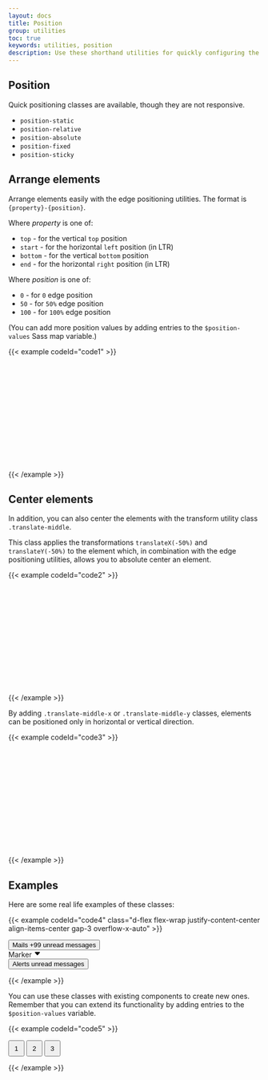 ```yaml
---
layout: docs
title: Position
group: utilities
toc: true
keywords: utilities, position
description: Use these shorthand utilities for quickly configuring the position of an element.
---
```


## Position
Quick positioning classes are available, though they are not responsive.

- `position-static`
- `position-relative`
- `position-absolute`
- `position-fixed`
- `position-sticky`

## Arrange elements
Arrange elements easily with the edge positioning utilities. The format is `{property}-{position}`.

Where *property* is one of:

- `top` - for the vertical `top` position
- `start` - for the horizontal `left` position (in LTR)
- `bottom` - for the vertical `bottom` position
- `end` - for the horizontal `right` position (in LTR)

Where *position* is one of:

- `0` - for `0` edge position
- `50` - for `50%` edge position
- `100` - for `100%` edge position

(You can add more position values by adding entries to the `$position-values` Sass map variable.)

{{< example codeId="code1" >}}

<div class="position-relative" style="height: 200px;">
  <div class="position-absolute top-0 start-0 bg-success rounded" style="width: 2rem; height: 2rem;"></div>
  <div class="position-absolute top-0 end-0 bg-success rounded" style="width: 2rem; height: 2rem;"></div>
  <div class="position-absolute top-50 start-50 bg-success rounded" style="width: 2rem; height: 2rem;"></div>
  <div class="position-absolute bottom-50 end-50 bg-success rounded" style="width: 2rem; height: 2rem;"></div>
  <div class="position-absolute bottom-0 start-0 bg-success rounded" style="width: 2rem; height: 2rem;"></div>
  <div class="position-absolute bottom-0 end-0 bg-success rounded" style="width: 2rem; height: 2rem;"></div>
</div>

{{< /example >}}

## Center elements
In addition, you can also center the elements with the transform utility class `.translate-middle`.

This class applies the transformations `translateX(-50%)` and `translateY(-50%)` to the element which, 
in combination with the edge positioning utilities, allows you to absolute center an element.

{{< example codeId="code2" >}}

<div class="position-relative" style="height: 200px;">
  <div class="position-absolute top-0 start-0 translate-middle bg-primary rounded" style="width: 2rem; height: 2rem;"></div>
  <div class="position-absolute top-0 start-50 translate-middle bg-primary rounded" style="width: 2rem; height: 2rem;"></div>
  <div class="position-absolute top-0 start-100 translate-middle bg-primary rounded" style="width: 2rem; height: 2rem;"></div>
  <div class="position-absolute top-50 start-0 translate-middle bg-primary rounded" style="width: 2rem; height: 2rem;"></div>
  <div class="position-absolute top-50 start-50 translate-middle bg-primary rounded" style="width: 2rem; height: 2rem;"></div>
  <div class="position-absolute top-50 start-100 translate-middle bg-primary rounded" style="width: 2rem; height: 2rem;"></div>
  <div class="position-absolute top-100 start-0 translate-middle bg-primary rounded" style="width: 2rem; height: 2rem;"></div>
  <div class="position-absolute top-100 start-50 translate-middle bg-primary rounded" style="width: 2rem; height: 2rem;"></div>
  <div class="position-absolute top-100 start-100 translate-middle bg-primary rounded" style="width: 2rem; height: 2rem;"></div>
</div>

{{< /example >}}

By adding `.translate-middle-x` or `.translate-middle-y` classes, elements can be positioned only in 
horizontal or vertical direction.

{{< example codeId="code3" >}}

<div class="position-relative" style="height: 200px;">
  <div class="position-absolute top-0 start-0 bg-tertiary rounded" style="width: 2rem; height: 2rem;"></div>
  <div class="position-absolute top-0 start-50 translate-middle-x bg-tertiary rounded" style="width: 2rem; height: 2rem;"></div>
  <div class="position-absolute top-0 end-0 bg-tertiary rounded" style="width: 2rem; height: 2rem;"></div>
  <div class="position-absolute top-50 start-0 translate-middle-y bg-tertiary rounded" style="width: 2rem; height: 2rem;"></div>
  <div class="position-absolute top-50 start-50 translate-middle bg-tertiary rounded" style="width: 2rem; height: 2rem;"></div>
  <div class="position-absolute top-50 end-0 translate-middle-y bg-tertiary rounded" style="width: 2rem; height: 2rem;"></div>
  <div class="position-absolute bottom-0 start-0 bg-tertiary rounded" style="width: 2rem; height: 2rem;"></div>
  <div class="position-absolute bottom-0 start-50 translate-middle-x bg-tertiary rounded" style="width: 2rem; height: 2rem;"></div>
  <div class="position-absolute bottom-0 end-0 bg-tertiary rounded" style="width: 2rem; height: 2rem;"></div>
</div>

{{< /example >}}

## Examples
Here are some real life examples of these classes:

{{< example codeId="code4" class="d-flex flex-wrap justify-content-center align-items-center gap-3 overflow-x-auto" >}}

<button type="button" class="btn btn-success position-relative">
  Mails <span class="position-absolute top-0 start-100 translate-middle badge rounded-pill bg-secondary">+99 <span class="visually-hidden">unread messages</span></span>
</button>

<div class="position-relative py-2 px-4 text-bg-secondary border border-secondary rounded-pill">
  Marker <svg width="1em" height="1em" viewBox="0 0 16 16" class="position-absolute top-100 start-50 translate-middle mt-1" fill="var(--bs-secondary)" xmlns="http://www.w3.org/2000/svg"><path d="M7.247 11.14L2.451 5.658C1.885 5.013 2.345 4 3.204 4h9.592a1 1 0 0 1 .753 1.659l-4.796 5.48a1 1 0 0 1-1.506 0z"/></svg>
</div>

<button type="button" class="btn btn-success position-relative">
  Alerts <span class="position-absolute top-0 start-100 translate-middle badge border border-light rounded-circle bg-danger p-2"><span class="visually-hidden">unread messages</span></span>
</button>

{{< /example >}}

You can use these classes with existing components to create new ones. Remember that you can extend its 
functionality by adding entries to the `$position-values` variable.

{{< example codeId="code5" >}}

<div class="position-relative m-4">
  <div class="progress" role="progressbar" aria-label="Progress" aria-valuenow="50" aria-valuemin="0" aria-valuemax="100" style="height: 1px;">
    <div class="progress-bar bg-success" style="width: 50%"></div>
  </div>
  <button type="button" class="position-absolute top-0 start-0 translate-middle btn btn-sm btn-success rounded-pill" style="width: 2rem; height:2rem;">1</button>
  <button type="button" class="position-absolute top-0 start-50 translate-middle btn btn-sm btn-success rounded-pill" style="width: 2rem; height:2rem;">2</button>
  <button type="button" class="position-absolute top-0 start-100 translate-middle btn btn-sm btn-secondary rounded-pill" style="width: 2rem; height:2rem;">3</button>
</div>

{{< /example >}}